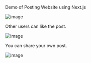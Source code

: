 Demo of Posting Website using Next.js

![image](https://github.com/user-attachments/assets/90eb98f8-accf-422b-b3c0-8672ad5b920c)

Other users can like the post.

![image](https://github.com/user-attachments/assets/9285f4fe-7613-4d54-a3c4-179c229d8f62)

You can share your own post.

![image](https://github.com/user-attachments/assets/ecbb1977-be6b-46ac-93c5-6a0870d11fca)
